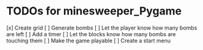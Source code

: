 # TODOs for minesweeper_Pygame

[x] Create grid
[ ] Generate bombs
[ ] Let the player know how many bombs are left
[ ] Add a timer
[ ] Let the blocks know how many bombs are touching them
[ ] Make the game playable
[ ] Create a start menu
